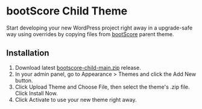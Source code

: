 # bootScore Child Theme

Start developing your new WordPress project right away in a upgrade-safe way using overrides by copying files from [bootScore](https://github.com/crftwrk/bootscore) parent theme.

## Installation

1. Download latest [bootscore-child-main.zip](https://github.com/bootscore/bootscore-child/releases) release.
2. In your admin panel, go to Appearance > Themes and click the Add New button.
3. Click Upload Theme and Choose File, then select the theme's .zip file. Click Install Now.
4. Click Activate to use your new theme right away.

